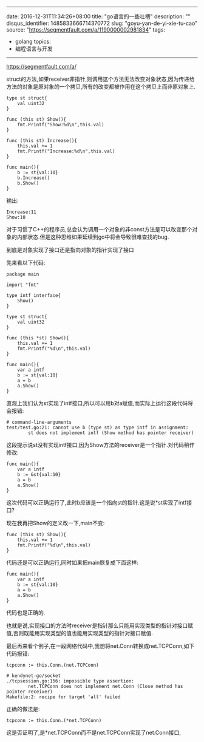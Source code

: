 
---
date: 2016-12-31T11:34:26+08:00
title: "go语言的一些吐槽"
description: ""
disqus_identifier: 1485833666714370772
slug: "goyu-yan-de-yi-xie-tu-cao"
source: "https://segmentfault.com/a/1190000002981834"
tags: 
- golang 
topics:
- 编程语言与开发
---

https://segmentfault.com/a/

struct的方法,如果receiver非指针,则调用这个方法无法改变对象状态,因为传递给方法的对象是原对象的一个拷贝,所有的改变都被作用在这个拷贝上而非原对象上.

    type st struct{
        val uint32
    }

    func (this st) Show(){
        fmt.Printf("Show:%d\n",this.val)
    }

    func (this st) Increase(){
        this.val += 1
        fmt.Printf("Increase:%d\n",this.val)
    }

    func main(){
        b := st{val:10}
        b.Increase()
        b.Show()
    }

输出:

    Increase:11
    Show:10

对于习惯了C++的程序员,总会认为调用一个对象的非const方法是可以改变那个对象的内部状态.但是这种思维如果延续到go中将会导致很难查找的bug.

到底是对象实现了接口还是指向对象的指针实现了接口

先来看以下代码:

    package main

    import "fmt"

    type intf interface{
        Show()
    }

    type st struct{
        val uint32
    }

    func (this *st) Show(){
        this.val += 1
        fmt.Printf("%d\n",this.val)
    }

    func main(){
        var a intf
        b := st{val:10}
        a = b
        a.Show()
    }

直观上我们认为st实现了intf接口,所以可以用b对a赋值,而实际上运行这段代码将会报错:

    # command-line-arguments
    test/test.go:21: cannot use b (type st) as type intf in assignment:
            st does not implement intf (Show method has pointer receiver)

这段提示说st没有实现intf接口,因为Show方法的receiver是一个指针.对代码稍作修改:

    func main(){
        var a intf
        b := &st{val:10}
        a = b
        a.Show()
    }

这次代码可以正确运行了,此时b应该是一个指向st的指针.这是说\*st实现了intf接口?

现在我再把Show的定义改一下,main不变:

    func (this st) Show(){
        this.val += 1
        fmt.Printf("%d\n",this.val)
    }

代码还是可以正确运行,同时如果把main恢复成下面这样:

    func main(){
        var a intf
        b := st{val:10}
        a = b
        a.Show()
    }

代码也是正确的.

也就是说,实现接口的方法时receiver是指针那么只能用实现类型的指针对接口赋值,否则既能用实现类型的值也能用实现类型的指针对接口赋值.

最后再来看个例子,在一段网络代码中,我想将net.Conn转换成net.TCPConn,如下代码报错:

    tcpconn := this.Conn.(net.TCPConn)

    # kendynet-go/socket
    ./tcpsession.go:156: impossible type assertion:
            net.TCPConn does not implement net.Conn (Close method has pointer receiver)
    Makefile:2: recipe for target 'all' failed

正确的做法是:

    tcpconn := this.Conn.(*net.TCPConn)

这是否证明了,是\*net.TCPConn而不是net.TCPConn实现了net.Conn接口,

